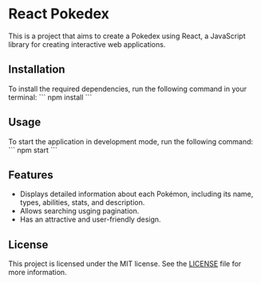 # React Pokedex
This is a project that aims to create a Pokedex using React, a JavaScript library for creating interactive web applications.

## Installation
To install the required dependencies, run the following command in your terminal:
\`\`\`
npm install
\`\`\`

## Usage
To start the application in development mode, run the following command:
\`\`\`
npm start
\`\`\`

## Features
- Displays detailed information about each Pokémon, including its name, types, abilities, stats, and description.
- Allows searching usging pagination.
- Has an attractive and user-friendly design.

## License
This project is licensed under the MIT license. See the [LICENSE](LICENSE) file for more information.

